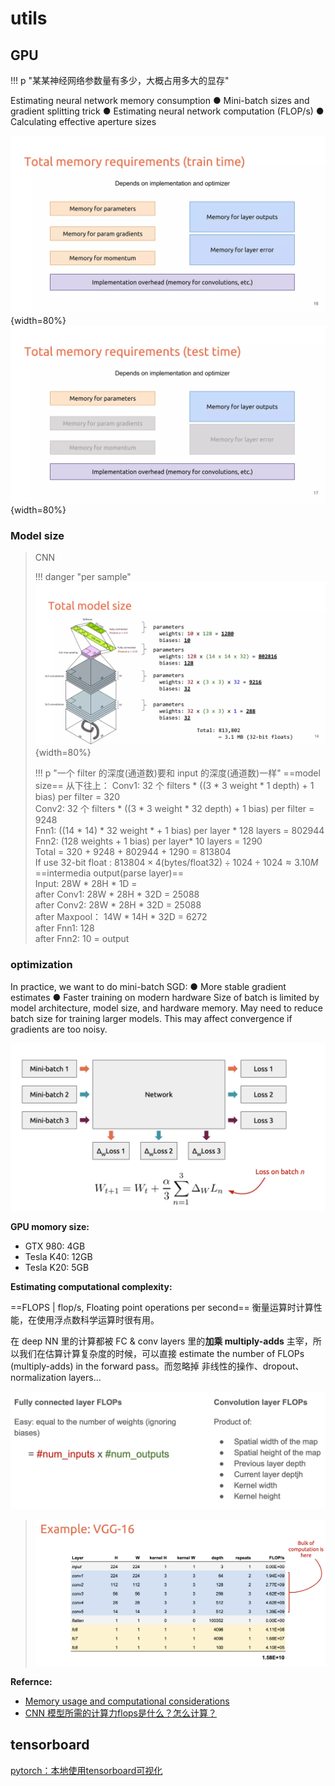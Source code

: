# utils

## GPU

!!! p "某某神经网络参数量有多少，大概占用多大的显存"

Estimating neural network memory consumption
● Mini-batch sizes and gradient splitting trick
● Estimating neural network computation (FLOP/s)
● Calculating effective aperture sizes

![](./pics/Memonry_2.webp){width=80%}
![](./pics/Memonry_1.webp){width=80%}

### Model size

> CNN
>
> !!! danger "per sample"
> ![](./pics/model_size_1.webp){width=80%}
>
> !!! p "一个 filter 的深度(通道数)要和 input 的深度(通道数)一样"
> ==model size==
> 从下往上：
> Conv1: 32 个 filters \* ((3 \* 3 weight \* 1 depth)  + 1 bias)  per filter = 320<br>
> Conv2: 32 个 filters \* ((3 \* 3 weight \* 32 depth) + 1 bias) per filter = 9248<br>
> Fnn1: ((14 \* 14) \* 32 weight \* + 1 bias) per layer \* 128 layers = 802944<br>
> Fnn2: (128 weights + 1 bias) per layer\* 10 layers = 1290<br>
> Total = 320 + 9248 + 802944 + 1290 = 813804<br>
> If use 32-bit float : $813804\times4 \text{(bytes/float32)} \div1024\div1024\approx3.10M$<br>
> ==intermedia output(parse layer)==<br>
> Input: 28W \* 28H \* 1D = <br>
> after Conv1: 28W \* 28H \* 32D = 25088<br>
> after Conv2: 28W \* 28H \* 32D = 25088<br>
> after Maxpool： 14W \* 14H \* 32D = 6272<br>
> after Fnn1: 128<br>
> after Fnn2: 10 = output

### optimization

In practice, we want to do mini-batch SGD:
● More stable gradient estimates
● Faster training on modern hardware
Size of batch is limited by model architecture, model size, and hardware memory. May need to reduce batch size for training larger models.
This may affect convergence if gradients are too noisy.

![alt text](./pics/memory_3.png)

**GPU momory size:**

- GTX 980: 4GB
- Tesla K40: 12GB
- Tesla K20: 5GB

**Estimating computational complexity:**

==FLOPS | flop/s, Floating point operations per second== 衡量运算时计算性能，在使用浮点数科学运算时很有用。

在 deep NN 里的计算都被 FC & conv layers 里的**加乘 multiply-adds** 主宰，所以我们在估算计算复杂度的时候，可以直接 estimate the number of FLOPs (multiply-adds) in the forward pass。而忽略掉 非线性的操作、dropout、normalization layers...

![](./pics/memory_4.png)

> ![](./pics/memory_5.png)

**Refernce:**

- [Memory usage and computational considerations]
- [CNN 模型所需的计算力flops是什么？怎么计算？]

[Memory usage and computational considerations]:https://imatge-upc.github.io/telecombcn-2016-dlcv/slides/D2L1-memory.pdf
[CNN 模型所需的计算力flops是什么？怎么计算？]:https://zhuanlan.zhihu.com/p/137719986

## tensorboard

[pytorch：本地使用tensorboard可视化](https://blog.csdn.net/Caesar6666/article/details/127245418)
